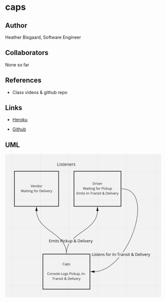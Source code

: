 # caps

## Author

Heather Bisgaard, Software Engineer

## Collaborators

None so far

## References

- Class videos & github repo

## Links

- [Heroku](https://caps-biz.herokuapp.com/)

- [Github](https://github.com/vbchomp/caps)

## UML

![Lab 11](/img/lab11_UML.png)
